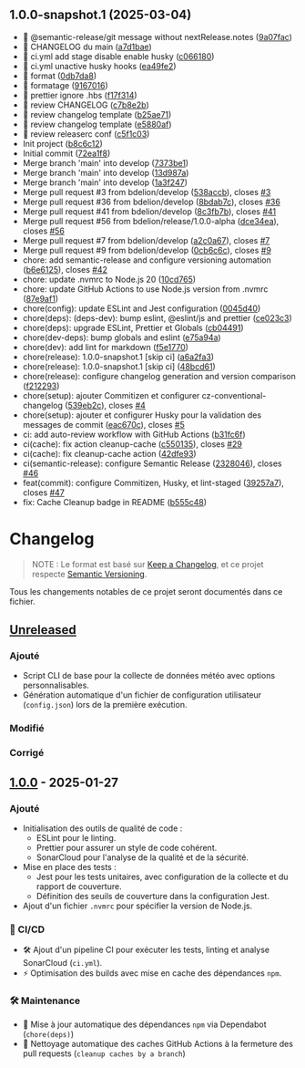 ## 1.0.0-snapshot.1 (2025-03-04)

* :poop: @semantic-release/git message without nextRelease.notes ([9a07fac](https://github.com/bdelion/weather-harvest/commit/9a07fac))
* :poop: CHANGELOG du main ([a7d1bae](https://github.com/bdelion/weather-harvest/commit/a7d1bae))
* :poop: ci.yml add stage disable enable husky ([c066180](https://github.com/bdelion/weather-harvest/commit/c066180))
* :poop: ci.yml unactive husky hooks ([ea49fe2](https://github.com/bdelion/weather-harvest/commit/ea49fe2))
* :poop: format ([0db7da8](https://github.com/bdelion/weather-harvest/commit/0db7da8))
* :poop: formatage ([9167016](https://github.com/bdelion/weather-harvest/commit/9167016))
* :poop: prettier ignore .hbs ([f17f314](https://github.com/bdelion/weather-harvest/commit/f17f314))
* :poop: review CHANGELOG ([c7b8e2b](https://github.com/bdelion/weather-harvest/commit/c7b8e2b))
* :poop: review changelog template ([b25ae71](https://github.com/bdelion/weather-harvest/commit/b25ae71))
* :poop: review changelog template ([e5880af](https://github.com/bdelion/weather-harvest/commit/e5880af))
* :poop: review releaserc conf ([c5f1c03](https://github.com/bdelion/weather-harvest/commit/c5f1c03))
* Init project ([b8c6c12](https://github.com/bdelion/weather-harvest/commit/b8c6c12))
* Initial commit ([72ea1f8](https://github.com/bdelion/weather-harvest/commit/72ea1f8))
* Merge branch 'main' into develop ([7373be1](https://github.com/bdelion/weather-harvest/commit/7373be1))
* Merge branch 'main' into develop ([13d987a](https://github.com/bdelion/weather-harvest/commit/13d987a))
* Merge branch 'main' into develop ([1a3f247](https://github.com/bdelion/weather-harvest/commit/1a3f247))
* Merge pull request #3 from bdelion/develop ([538accb](https://github.com/bdelion/weather-harvest/commit/538accb)), closes [#3](https://github.com/bdelion/weather-harvest/issues/3)
* Merge pull request #36 from bdelion/develop ([8bdab7c](https://github.com/bdelion/weather-harvest/commit/8bdab7c)), closes [#36](https://github.com/bdelion/weather-harvest/issues/36)
* Merge pull request #41 from bdelion/develop ([8c3fb7b](https://github.com/bdelion/weather-harvest/commit/8c3fb7b)), closes [#41](https://github.com/bdelion/weather-harvest/issues/41)
* Merge pull request #56 from bdelion/release/1.0.0-alpha ([dce34ea](https://github.com/bdelion/weather-harvest/commit/dce34ea)), closes [#56](https://github.com/bdelion/weather-harvest/issues/56)
* Merge pull request #7 from bdelion/develop ([a2c0a67](https://github.com/bdelion/weather-harvest/commit/a2c0a67)), closes [#7](https://github.com/bdelion/weather-harvest/issues/7)
* Merge pull request #9 from bdelion/develop ([0cb6c6c](https://github.com/bdelion/weather-harvest/commit/0cb6c6c)), closes [#9](https://github.com/bdelion/weather-harvest/issues/9)
* chore: add semantic-release and configure versioning automation ([b6e6125](https://github.com/bdelion/weather-harvest/commit/b6e6125)), closes [#42](https://github.com/bdelion/weather-harvest/issues/42)
* chore: update .nvmrc to Node.js 20 ([10cd765](https://github.com/bdelion/weather-harvest/commit/10cd765))
* chore: update GitHub Actions to use Node.js version from .nvmrc ([87e9af1](https://github.com/bdelion/weather-harvest/commit/87e9af1))
* chore(config): update ESLint and Jest configuration ([0045d40](https://github.com/bdelion/weather-harvest/commit/0045d40))
* chore(deps): (deps-dev): bump eslint, @eslint/js and prettier ([ce023c3](https://github.com/bdelion/weather-harvest/commit/ce023c3))
* chore(deps): upgrade ESLint, Prettier et Globals ([cb04491](https://github.com/bdelion/weather-harvest/commit/cb04491))
* chore(dev-deps): bump globals and eslint ([e75a94a](https://github.com/bdelion/weather-harvest/commit/e75a94a))
* chore(dev): add lint for markdown ([f5e1770](https://github.com/bdelion/weather-harvest/commit/f5e1770))
* chore(release): 1.0.0-snapshot.1 [skip ci] ([a6a2fa3](https://github.com/bdelion/weather-harvest/commit/a6a2fa3))
* chore(release): 1.0.0-snapshot.1 [skip ci] ([48bcd61](https://github.com/bdelion/weather-harvest/commit/48bcd61))
* chore(release): configure changelog generation and version comparison ([f212293](https://github.com/bdelion/weather-harvest/commit/f212293))
* chore(setup): ajouter Commitizen et configurer cz-conventional-changelog ([539eb2c](https://github.com/bdelion/weather-harvest/commit/539eb2c)), closes [#4](https://github.com/bdelion/weather-harvest/issues/4)
* chore(setup): ajouter et configurer Husky pour la validation des messages de commit ([eac670c](https://github.com/bdelion/weather-harvest/commit/eac670c)), closes [#5](https://github.com/bdelion/weather-harvest/issues/5)
* ci: add auto-review workflow with GitHub Actions ([b31fc6f](https://github.com/bdelion/weather-harvest/commit/b31fc6f))
* ci(cache): fix action cleanup-cache ([c550135](https://github.com/bdelion/weather-harvest/commit/c550135)), closes [#29](https://github.com/bdelion/weather-harvest/issues/29)
* ci(cache): fix cleanup-cache action ([42dfe93](https://github.com/bdelion/weather-harvest/commit/42dfe93))
* ci(semantic-release): configure Semantic Release ([2328046](https://github.com/bdelion/weather-harvest/commit/2328046)), closes [#46](https://github.com/bdelion/weather-harvest/issues/46)
* feat(commit): configure Commitizen, Husky, et lint-staged ([39257a7](https://github.com/bdelion/weather-harvest/commit/39257a7)), closes [#47](https://github.com/bdelion/weather-harvest/issues/47)
* fix: Cache Cleanup badge in README ([b555c48](https://github.com/bdelion/weather-harvest/commit/b555c48))

# Changelog

> NOTE : Le format est basé sur [Keep a Changelog], et ce projet respecte [Semantic Versioning].

Tous les changements notables de ce projet seront documentés dans ce fichier.

## [Unreleased]

### Ajouté

- Script CLI de base pour la collecte de données météo avec options personnalisables.
- Génération automatique d'un fichier de configuration utilisateur (`config.json`) lors de la première exécution.

### Modifié

### Corrigé

## [1.0.0] - 2025-01-27

### Ajouté

- Initialisation des outils de qualité de code :
  - ESLint pour le linting.
  - Prettier pour assurer un style de code cohérent.
  - SonarCloud pour l'analyse de la qualité et de la sécurité.
- Mise en place des tests :
  - Jest pour les tests unitaires, avec configuration de la collecte et du rapport de couverture.
  - Définition des seuils de couverture dans la configuration Jest.
- Ajout d'un fichier `.nvmrc` pour spécifier la version de Node.js.

### 🚀 CI/CD

- 🛠 Ajout d'un pipeline CI pour exécuter les tests, linting et analyse SonarCloud (`ci.yml`).
- ⚡ Optimisation des builds avec mise en cache des dépendances `npm`.

### 🛠 Maintenance

- 🔄 Mise à jour automatique des dépendances `npm` via Dependabot (`chore(deps)`)
- 🔄 Nettoyage automatique des caches GitHub Actions à la fermeture des pull requests (`cleanup caches by a branch`)

<!-- liens -->

[Keep a Changelog]: https://keepachangelog.com/fr/1.0.0/ 'CHANGELOG Template et bonnes pratiques'
[Semantic Versioning]: https://semver.org/lang/fr/ 'Bonnes pratique de la Gestion de Version'
[Unreleased]: https://github.com/bdelion/weather-harvest/compare/1.0.0...develop 'Comparaison de la dernière version avec la future'
[1.0.0]: https://github.com/bdelion/weather-harvest/releases/tag/1.0.0
